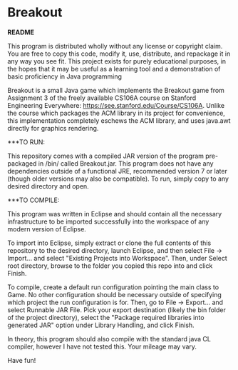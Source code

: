 # Breakout
****README****

This program is distributed wholly without any license or copyright claim. You are free to 
copy this code, modify it, use, distribute, and repackage it in any way you see fit. This
project exists for purely educational purposes, in the hopes that it may be useful as a learning
tool and a demonstration of basic proficiency in Java programming

Breakout is a small Java game which implements the Breakout game from Assignment 3 of the freely available CS106A course on Stanford Engineering Everywhere: https://see.stanford.edu/Course/CS106A. Unlike the course which packages the ACM library in its project for convenience, this implementation completely eschews the ACM library, and uses java.awt directly for graphics rendering.

***TO RUN:

This repository comes with a compiled JAR version of the program pre-packaged in
/bin/ called Breakout.jar. This program does not have any dependencies outside of
a functional JRE, recommended version 7 or later (though older versions may also be
compatible). To run, simply copy to any desired directory and open.

***TO COMPILE:

This program was written in Eclipse and should contain all the necessary infrastructure
to be imported successfully into the workspace of any modern version of Eclipse.

To import into Eclipse, simply extract or clone the full contents of this repository
to the desired directory, launch Eclipse, and then select File -> Import... and select
"Existing Projects into Workspace". Then, under Select root directory, browse to the
folder you copied this repo into and click Finish.

To compile, create a default run configuration pointing the main class to Game. No other
configuration should be necessary outside of specifying which project the run configuration
is for. Then, go to File -> Export... and select Runnable JAR File. Pick your export
destination (likely the bin folder of the project directory), select the "Package
required libraries into generated JAR" option under Library Handling, and click Finish.

In theory, this program should also compile with the standard java CL compiler, however
I have not tested this. Your mileage may vary.

Have fun!
